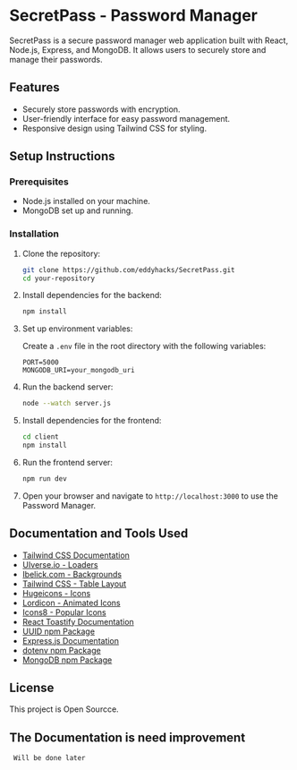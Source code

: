 # SecretPass - Password Manager

SecretPass is a secure password manager web application built with React, Node.js, Express, and MongoDB.
It allows users to securely store and manage their passwords.

## Features

- Securely store passwords with encryption.
- User-friendly interface for easy password management.
- Responsive design using Tailwind CSS for styling.

## Setup Instructions

### Prerequisites

- Node.js installed on your machine.
- MongoDB set up and running.

### Installation

1. Clone the repository:

   ```bash
   git clone https://github.com/eddyhacks/SecretPass.git
   cd your-repository
   ```

2. Install dependencies for the backend:

   ```bash
   npm install
   ```

3. Set up environment variables:

   Create a `.env` file in the root directory with the following variables:
   ```
   PORT=5000
   MONGODB_URI=your_mongodb_uri
   ```

4. Run the backend server:

   ```bash
   node --watch server.js
   ```

5. Install dependencies for the frontend:

   ```bash
   cd client
   npm install
   ```

6. Run the frontend server:

   ```bash
   npm run dev
   ```

7. Open your browser and navigate to `http://localhost:3000` to use the Password Manager.

## Documentation and Tools Used

- [Tailwind CSS Documentation](https://tailwindcss.com/docs/guides/vite)
- [UIverse.io - Loaders](https://uiverse.io/loaders)
- [Ibelick.com - Backgrounds](https://bg.ibelick.com/)
- [Tailwind CSS - Table Layout](https://tailwindcss.com/docs/table-layout)
- [Hugeicons - Icons](https://hugeicons.com/icon/copy-01-stroke-rounded)
- [Lordicon - Animated Icons](https://lordicon.com/icons/wired/outline?q=pencil)
- [Icons8 - Popular Icons](https://icons8.com/icons/set/popular--animated)
- [React Toastify Documentation](https://fkhadra.github.io/react-toastify/introduction/)
- [UUID npm Package](https://www.npmjs.com/package/uuid)
- [Express.js Documentation](https://expressjs.com/en/starter/hello-world.html)
- [dotenv npm Package](https://www.npmjs.com/package/dotenv)
- [MongoDB npm Package](https://www.npmjs.com/package/mongodb)

## License

This project is Open Sourcce.

## The Documentation is need improvement

` Will be done later`
